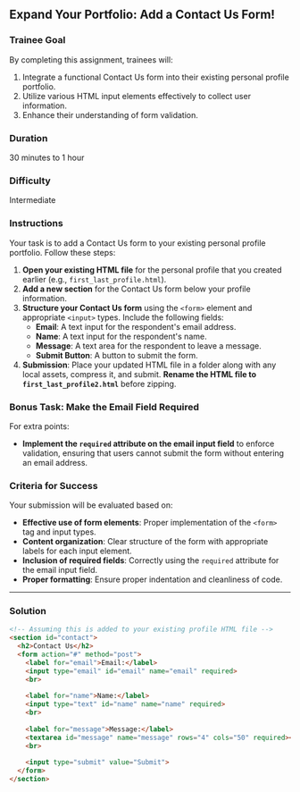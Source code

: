 ## Expand Your Portfolio: Add a Contact Us Form!

### Trainee Goal
By completing this assignment, trainees will:
1. Integrate a functional Contact Us form into their existing personal profile portfolio.
2. Utilize various HTML input elements effectively to collect user information.
3. Enhance their understanding of form validation.

### Duration
30 minutes to 1 hour

### Difficulty
Intermediate

### Instructions
Your task is to add a Contact Us form to your existing personal profile portfolio. Follow these steps:

1. **Open your existing HTML file** for the personal profile that you created earlier (e.g., `first_last_profile.html`).
2. **Add a new section** for the Contact Us form below your profile information.
3. **Structure your Contact Us form** using the `<form>` element and appropriate `<input>` types. Include the following fields:
   - **Email**: A text input for the respondent's email address.
   - **Name**: A text input for the respondent's name.
   - **Message**: A text area for the respondent to leave a message.
   - **Submit Button**: A button to submit the form.
4. **Submission**: Place your updated HTML file in a folder along with any local assets, compress it, and submit. **Rename the HTML file to `first_last_profile2.html`** before zipping.

### Bonus Task: Make the Email Field Required
For extra points:
- **Implement the `required` attribute on the email input field** to enforce validation, ensuring that users cannot submit the form without entering an email address.

### Criteria for Success
Your submission will be evaluated based on:
- **Effective use of form elements**: Proper implementation of the `<form>` tag and input types.
- **Content organization**: Clear structure of the form with appropriate labels for each input element.
- **Inclusion of required fields**: Correctly using the `required` attribute for the email input field.
- **Proper formatting**: Ensure proper indentation and cleanliness of code.

---

### Solution


```html
<!-- Assuming this is added to your existing profile HTML file -->
<section id="contact">
  <h2>Contact Us</h2>
  <form action="#" method="post">
    <label for="email">Email:</label>
    <input type="email" id="email" name="email" required>
    <br>
    
    <label for="name">Name:</label>
    <input type="text" id="name" name="name" required>
    <br>
    
    <label for="message">Message:</label>
    <textarea id="message" name="message" rows="4" cols="50" required></textarea>
    <br>
    
    <input type="submit" value="Submit">
  </form>
</section>
```